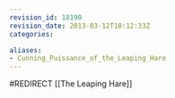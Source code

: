 ```yaml
---
revision_id: 18190
revision_date: 2013-03-12T10:12:33Z
categories:

aliases:
- Cunning_Puissance_of_the_Leaping_Hare
---
```


#REDIRECT [[The Leaping Hare]]